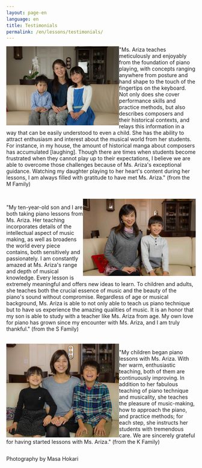 ```yaml
---
layout: page-en
language: en
title: Testimonials
permalink: /en/lessons/testimonials/
---
```


<img class="float-left" src="/img/family-m-san.jpg" alt="" width="300px" style="float:left;">

"Ms. Ariza teaches meticulously and enjoyably from the foundation of piano playing, with concepts ranging anywhere from posture and hand shape to the touch of the fingertips on the keyboard. Not only does she cover performance skills and practice methods, but also describes composers and their historical contexts, and relays this information in a way that can be easily understood to even a child. She has the ability to attract enthusiasm and interest about the musical world from her students. For instance, in my house, the amount of historical manga about composers has accumulated [laughing]. Though there are times when students become frustrated when they cannot play up to their expectations, I believe we are able to overcome those challenges because of Ms. Ariza's exceptional guidance. Watching my daughter playing to her heart's content during her lessons, I am always filled with gratitude to have met Ms. Ariza." (from the M Family)

<br>

<img class="float-right" src="/img/family-s-san.jpg" alt="" width="300px" style="float:right;">

"My ten-year-old son and I are both taking piano lessons from Ms. Ariza. Her teaching incorporates details of the intellectual aspect of music making, as well as broadens the world every piece contains, both sensitively and passionately. I am constantly amazed at Ms. Ariza's range and depth of musical knowledge. Every lesson is extremely meaningful and offers new ideas to learn. To children and adults, she teaches both the crucial essence of music and the beauty of the piano's sound without compromise. Regardless of age or musical background, Ms. Ariza is able to not only able to teach us piano technique but to have us experience the amazing qualities of music. It is an honor that my son is able to study with a teacher like Ms. Ariza from age. My own love for piano has grown since my encounter with Ms. Ariza, and I am truly thankful." (from the S Family)

<br>

<img class="float-left" src="/img/family-k-san-cropped.jpg" alt="" width="300px" style="float:left;">

"My children began piano lessons with Ms. Ariza. With her warm, enthusiastic teaching, both of them are continuously improving. In addition to her fabulous teaching of piano technique and musicality, she teaches the pleasure of music-making, how to approach the piano, and practice methods; for each step, she instructs her students with tremendous care. We are sincerely grateful for having started lessons with Ms. Ariza." (from the K Family)


<p style="float:left; clear:both;" class="voltaire">Photography by Masa Hokari</p>

